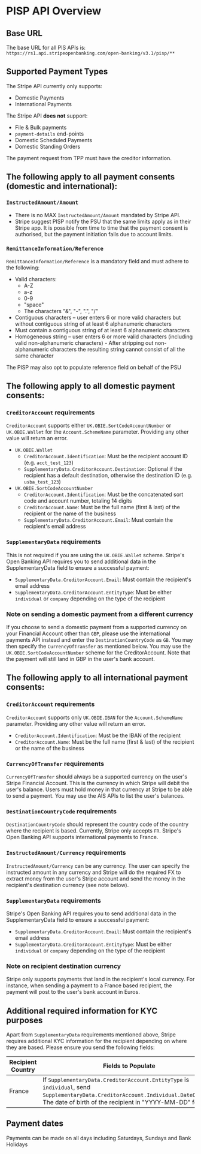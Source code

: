 # PISP API Overview

## Base URL
The base URL for all PIS APIs is: `https://rs1.api.stripeopenbanking.com/open-banking/v3.1/pisp/**`

## Supported Payment Types
The Stripe API currently only supports:
- Domestic Payments
- International Payments

The Stripe API __does not__ support:

- File & Bulk payments
- `payment-details` end-points
- Domestic Scheduled Payments
- Domestic Standing Orders

The payment request from TPP must have the creditor information.

## The following apply to all payment consents (domestic and international):

### `InstructedAmount/Amount`

- There is no MAX `InstructedAmount/Amount` mandated by Stripe API.
- Stripe suggest PISP notify the PSU that the same limits apply as in their Stripe app. It is possible from time to time that the payment consent is authorised, but the payment initiation fails due to account limits.

### `RemittanceInformation/Reference`
`RemittanceInformation/Reference` is a mandatory field and must adhere to the following:
- Valid characters:
  - A-Z
  - a-z
  - 0-9
  - "space"
  - The characters "&", "-", ".", "/"
- Contiguous characters – user enters 6 or more valid characters but without contiguous string of at least 6 alphanumeric characters
- Must contain a contiguous string of at least 6 alphanumeric characters
- Homogeneous string – user enters 6 or more valid characters (including valid non-alphanumeric characters) - After stripping out non-alphanumeric characters the resulting string cannot consist of all the same character

The PISP may also opt to populate reference field on behalf of the PSU

## The following apply to all domestic payment consents:

### `CreditorAccount` requirements

`CreditorAccount` supports either `UK.OBIE.SortCodeAccountNumber` or `UK.OBIE.Wallet`  for the `Account.SchemeName` parameter. Providing any other value will return an error.

-  `UK.OBIE.Wallet`
   -  `CreditorAccount.Identification`: Must be the recipient account ID (e.g. `acct_test_123`)
   -  `SupplementaryData.CreditorAccount.Destination`: Optional if the recipient has a default destination, otherwise the destination ID (e.g. `usba_test_123`)
-  `UK.OBIE.SortCodeAccountNumber`
   -  `CreditorAccount.Identification`: Must be the concatenated sort code and account number, totaling 14 digits
   -  `CreditorAccount.Name`: Must be the full name (first & last) of the recipient or the name of the business
   -  `SupplementaryData.CreditorAccount.Email`: Must contain the recipient's email address

### `SupplementaryData` requirements

This is not required if you are using the `UK.OBIE.Wallet` scheme. Stripe's Open Banking API requires you to send additional data in the SupplementaryData field to ensure a successful payment:

-  `SupplementaryData.CreditorAccount.Email`: Must contain the recipient's email address
-  `SupplementaryData.CreditorAccount.EntityType`: Must be either `individual` or `company` depending on the type of the recipient

### Note on sending a domestic payment from a different currency

If you choose to send a domestic payment from a supported currency on your Financial Account other than `GBP`, please use the international payments API instead and enter the `DestinationCountryCode` as `GB`. You may then specify the `CurrencyOfTransfer` as mentioned below. You may use the `UK.OBIE.SortCodeAccountNumber` scheme for the CreditorAccount. Note that the payment will still land in GBP in the user's bank account.

## The following apply to all international payment consents:

### `CreditorAccount` requirements

`CreditorAccount` supports only `UK.OBIE.IBAN` for the `Account.SchemeName` parameter. Providing any other value will return an error.

-  `CreditorAccount.Identification`: Must be the IBAN of the recipient
-  `CreditorAccount.Name`: Must be the full name (first & last) of the recipient or the name of the business
 
### `CurrencyOfTransfer` requirements

`CurrencyOfTransfer` should always be a supported currency on the user's Stripe Financial Account. This is the currency in which Stripe will debit the user's balance. Users must hold money in that currency at Stripe to be able to send a payment. You may use the AIS APIs to list the user's balances.

### `DestinationCountryCode` requirements

`DestinationCountryCode` should represent the country code of the country where the recipient is based. Currently, Stripe only accepts `FR`. Stripe's Open Banking API supports international payments to France.

### `InstructedAmount/Currency` requirements

`InstructedAmount/Currency` can be any currency. The user can specify the instructed amount in any currency and Stripe will do the required FX to extract money from the user's Stripe account and send the money in the recipient's destination currency (see note below).

### `SupplementaryData` requirements

Stripe's Open Banking API requires you to send additional data in the SupplementaryData field to ensure a successful payment:

-  `SupplementaryData.CreditorAccount.Email`: Must contain the recipient's email address
-  `SupplementaryData.CreditorAccount.EntityType`: Must be either `individual` or `company` depending on the type of the recipient

### Note on recipient destination currency

Stripe only supports payments that land in the recipient's local currency. For instance, when sending a payment to a France based recipient, the payment will post to the user's bank account in Euros.

## Additional required information for KYC purposes

Apart from `SupplementaryData` requirements mentioned above, Stripe requires additional KYC information for the recipient depending on where they are based. Please ensure you send the following fields:

|Recipient Country |Fields to Populate |
|--|--|
|France |If `SupplementaryData.CreditorAccount.EntityType` is `individual`, send `SupplementaryData.CreditorAccount.Individual.DateOfBirth`: The date of birth of the recipient in "YYYY-MM-DD" format |

## Payment dates
Payments can be made on all days including Saturdays, Sundays and Bank Holidays